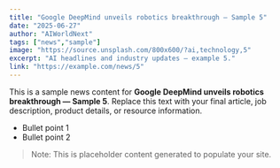 ```yaml
---
title: "Google DeepMind unveils robotics breakthrough — Sample 5"
date: "2025-06-27"
author: "AIWorldNext"
tags: ["news","sample"]
image: "https://source.unsplash.com/800x600/?ai,technology,5"
excerpt: "AI headlines and industry updates — example 5."
link: "https://example.com/news/5"
---
```


This is a sample news content for **Google DeepMind unveils robotics breakthrough — Sample 5**. Replace this text with your final article, job description, product details, or resource information.

- Bullet point 1
- Bullet point 2

> Note: This is placeholder content generated to populate your site.
